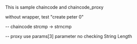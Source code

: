 This is sample chaincode and chaincode_proxy

without wrapper, test "create peter 0"

-- chaincode
    strcmp -> strncmp

-- proxy
    use params[3] parameter
    no checking String Length
